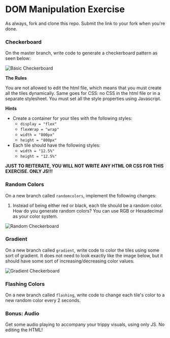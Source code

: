 # DOM Manipulation Exercise

As always, fork and clone this repo. Submit the link to your fork when you're done.

### Checkerboard

On the master branch, write code to generate a checkerboard pattern as seen below:

![Basic Checkerboard](images/basic.png)

**The Rules**

You are not allowed to edit the html file, which means that you must create all the tiles dynamically. Same goes for CSS: no CSS in the html file or in a separate stylesheet. You must set all the style properties using Javascript.

**Hints**

- Create a container for your tiles with the following styles:
  - `display = "flex"`
  - `flexWrap = "wrap"`
  - `width = "800px"`
  - `height = "800px"`
- Each tile should have the following styles:
  - `width = "12.5%"`
  - `height = "12.5%"`

**JUST TO REITERATE, YOU WILL NOT WRITE ANY HTML OR CSS FOR THIS EXERCISE. ONLY JS!!!**

### Random Colors

On a new branch called `randomcolors`, implement the following changes:

1. Instead of being either red or black, each tile should be a random color. How do you generate random colors? You can use RGB or Hexadecimal as your color system.

![Random Checkerboard](images/random.png)

### Gradient

On a new branch called `gradient`, write code to color the tiles using some sort of gradient. It does not need to look exactly like the image below, but it should have some sort of increasing/decreasing color values.

![Gradient Checkerboard](images/gradient.png)

### Flashing Colors

On a new branch called `flashing`, write code to change each tile's color to a new random color every 2 seconds.

### Bonus: Audio

Get some audio playing to accompany your trippy visuals, using only JS. No editing the HTML!
